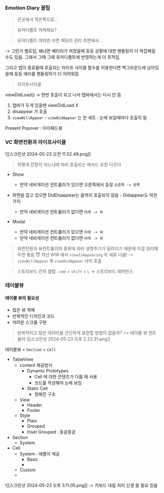 
### Emotion Diary  꿀팁

> 큰곳에서 작은쪽으로..

> 

> 유저디폴트 어케해요?

> 유저디폴트 여러번 쓰면 메모리 관리 측면에서 ..

-> 그런거 별로임, 왜냐면 배터리가 꺼졌을때 등등 상황에 대한 핸들링이 더 복잡해질 수도 있음. 그래서 그때 그때 유저디폴트에 반영하는게 더 최적임. 

그리고 앱이 종료될때 호출되는 라이프 사이클 함수를 이용한다면 백그라운드에 남아있을때  등등 에러를 핸들링하기 더 어려워짐

> 라이프사이클

viewDidLoad() -> 한번 호출이 되고 나서 탭바에서는 다시 안 뜸
1. 탭바가 두개 있을땐 viewDidLoad X 
2. disappear 가 호출 
3. `viewWillAppear` - `viewDidAppear` 는 한 세트 : 눈에 보일때마다 호출이 됨  


Present Popover : 아이패드용


### VC 화면전환과 라이프사이클
![[스크린샷 2024-05-23 오전 11.52.49.png]]
> 어떻게 전환이 되느냐에 따라 호출되는 메서드 또한 다르다
- Show
	- 만약 네비게이션 컨트롤러가 있으면 오른쪽에서 등장 `오른쪽 -> 왼쪽`
- 화면을 잡고 있으면 DidDisappear는 끝까지 호출되지 않음
		- Didappear도 마찬가지

	- 만약 네비게이션 컨트롤러가 없다면 `아래 -> 위`
- Modal 
	- 만약 네비게이션 컨트롤러가 있으면 `아래 -> 위`
	- 만약 네비게이션 컨트롤러가 없다면 `아래 -> 위`

> 화면전환과 뷰컨트롤러의 종류에 따라 생명주기가 달라지기 때문에 이걸 정리해두면 좋음
> 😇 작년 WW 에서 `viewIsAppearing` 이 새로 나옴!  -> `viewWillAppear` 와 `viewDidAppear` 사이 호출 

> 스토리보드 간의 결합 : `cmd` + `shift` + `L` -> 스토리보드 레퍼런스
### 테이블뷰

#### 테이블 뷰의 필요성
- 많은 뷰 객체
- 반복적인 디자인과 코드
- 어려운 스크롤 구현

> 반복적이고 많은 데이터를 간단하게 표현할 방법이 없을까? => 테이블 뷰 컨트롤러
![[스크린샷 2024-05-23 오후 2.22.31.png]]

테이블뷰 = `Section` + `Cell`
- TableView
	- content 제공방식
		- Dynamic Prototypes
			-  Cell 에 대한 콘텐츠가 다를 때 사용
			- 코드를 작성해야 눈에 보임 
		- Static Cell
			- 정해진 구조
	- View
		- Header
		- Footer
	- Style
		- Plain
		- Grouped
		- Inset Grouped : 동글동글
- Section
	- System
- Cell
	- System : 애플이 제공
		- Basic
		- 
	- Custom
	- 

![[스크린샷 2024-05-23 오후 3.11.05.png]]
-> 키보드 내림 처리 신경 쓸 필요 있음 